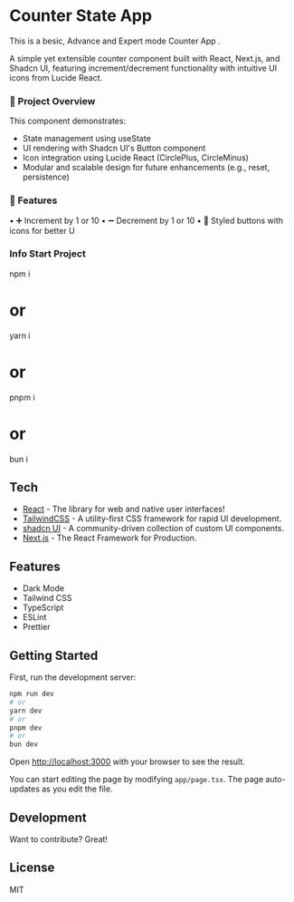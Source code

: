 # Counter State App

This is a besic, Advance and Expert mode Counter App .

A simple yet extensible counter component built with React, Next.js, and Shadcn UI, featuring increment/decrement functionality with intuitive UI icons from Lucide React.

### 📌 Project Overview
This component demonstrates:
- State management using useState
- UI rendering with Shadcn UI's Button component
- Icon integration using Lucide React (CirclePlus, CircleMinus)
- Modular and scalable design for future enhancements (e.g., reset, persistence)

### 🚀 Features
• 	➕ Increment by 1 or 10
• 	➖ Decrement by 1 or 10
• 	🎨 Styled buttons with icons for better U

### Info Start Project
npm i
# or
yarn i
# or
pnpm i
# or
bun i 


## Tech

- [React](https://react.dev/) - The library for web and native user interfaces!
- [TailwindCSS](https://tailwindcss.com/) - A utility-first CSS framework for rapid UI development.
- [shadcn UI](https://ui.shadcn.com/) - A community-driven collection of custom UI components.
- [Next.js](https://nextjs.org/) - The React Framework for Production.

## Features

- Dark Mode
- Tailwind CSS
- TypeScript
- ESLint
- Prettier

## Getting Started

First, run the development server:

```bash
npm run dev
# or
yarn dev
# or
pnpm dev
# or
bun dev
```

Open [http://localhost:3000](http://localhost:3000) with your browser to see the result.

You can start editing the page by modifying `app/page.tsx`. The page auto-updates as you edit the file.

## Development

Want to contribute? Great!

## License

MIT
